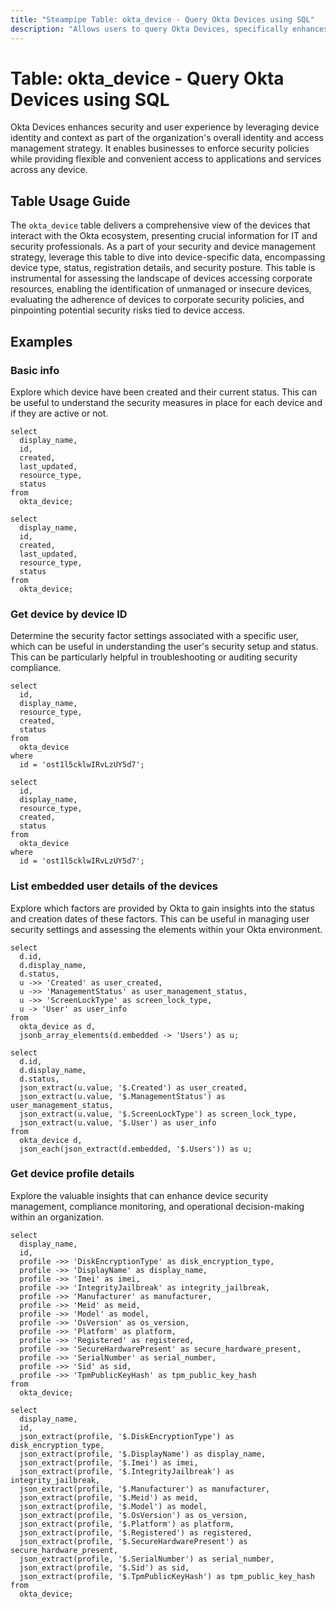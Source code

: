 ```yaml
---
title: "Steampipe Table: okta_device - Query Okta Devices using SQL"
description: "Allows users to query Okta Devices, specifically enhances security and user experience by leveraging device identity and context as part of the organization's overall identity and access management strategy"
---
```


# Table: okta_device - Query Okta Devices using SQL

Okta Devices enhances security and user experience by leveraging device identity and context as part of the organization's overall identity and access management strategy. It enables businesses to enforce security policies while providing flexible and convenient access to applications and services across any device.

## Table Usage Guide

The `okta_device` table delivers a comprehensive view of the devices that interact with the Okta ecosystem, presenting crucial information for IT and security professionals. As a part of your security and device management strategy, leverage this table to dive into device-specific data, encompassing device type, status, registration details, and security posture. This table is instrumental for assessing the landscape of devices accessing corporate resources, enabling the identification of unmanaged or insecure devices, evaluating the adherence of devices to corporate security policies, and pinpointing potential security risks tied to device access.

## Examples

### Basic info
Explore which device have been created and their current status. This can be useful to understand the security measures in place for each device and if they are active or not.

```sql+postgres
select
  display_name,
  id,
  created,
  last_updated,
  resource_type,
  status
from
  okta_device;
```

```sql+sqlite
select
  display_name,
  id,
  created,
  last_updated,
  resource_type,
  status
from
  okta_device;
```

### Get device by device ID
Determine the security factor settings associated with a specific user, which can be useful in understanding the user's security setup and status. This can be particularly helpful in troubleshooting or auditing security compliance.

```sql+postgres
select
  id,
  display_name,
  resource_type,
  created,
  status
from
  okta_device
where
  id = 'ost1l5cklwIRvLzUY5d7';
```

```sql+sqlite
select
  id,
  display_name,
  resource_type,
  created,
  status
from
  okta_device
where
  id = 'ost1l5cklwIRvLzUY5d7';
```

### List embedded user details of the devices
Explore which factors are provided by Okta to gain insights into the status and creation dates of these factors. This can be useful in managing user security settings and assessing the elements within your Okta environment.

```sql+postgres
select
  d.id,
  d.display_name,
  d.status,
  u ->> 'Created' as user_created,
  u ->> 'ManagementStatus' as user_management_status,
  u ->> 'ScreenLockType' as screen_lock_type,
  u -> 'User' as user_info
from
  okta_device as d,
  jsonb_array_elements(d.embedded -> 'Users') as u;
```

```sql+sqlite
select
  d.id,
  d.display_name,
  d.status,
  json_extract(u.value, '$.Created') as user_created,
  json_extract(u.value, '$.ManagementStatus') as user_management_status,
  json_extract(u.value, '$.ScreenLockType') as screen_lock_type,
  json_extract(u.value, '$.User') as user_info
from
  okta_device d,
  json_each(json_extract(d.embedded, '$.Users')) as u;
```

### Get device profile details
Explore the valuable insights that can enhance device security management, compliance monitoring, and operational decision-making within an organization.

```sql+postgres
select
  display_name,
  id,
  profile ->> 'DiskEncryptionType' as disk_encryption_type,
  profile ->> 'DisplayName' as display_name,
  profile ->> 'Imei' as imei,
  profile ->> 'IntegrityJailbreak' as integrity_jailbreak,
  profile ->> 'Manufacturer' as manufacturer,
  profile ->> 'Meid' as meid,
  profile ->> 'Model' as model,
  profile ->> 'OsVersion' as os_version,
  profile ->> 'Platform' as platform,
  profile ->> 'Registered' as registered,
  profile ->> 'SecureHardwarePresent' as secure_hardware_present,
  profile ->> 'SerialNumber' as serial_number,
  profile ->> 'Sid' as sid,
  profile ->> 'TpmPublicKeyHash' as tpm_public_key_hash
from
  okta_device;
```

```sql+sqlite
select
  display_name,
  id,
  json_extract(profile, '$.DiskEncryptionType') as disk_encryption_type,
  json_extract(profile, '$.DisplayName') as display_name,
  json_extract(profile, '$.Imei') as imei,
  json_extract(profile, '$.IntegrityJailbreak') as integrity_jailbreak,
  json_extract(profile, '$.Manufacturer') as manufacturer,
  json_extract(profile, '$.Meid') as meid,
  json_extract(profile, '$.Model') as model,
  json_extract(profile, '$.OsVersion') as os_version,
  json_extract(profile, '$.Platform') as platform,
  json_extract(profile, '$.Registered') as registered,
  json_extract(profile, '$.SecureHardwarePresent') as secure_hardware_present,
  json_extract(profile, '$.SerialNumber') as serial_number,
  json_extract(profile, '$.Sid') as sid,
  json_extract(profile, '$.TpmPublicKeyHash') as tpm_public_key_hash
from
  okta_device;
```